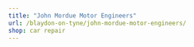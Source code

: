 ```yaml
---
title: "John Mordue Motor Engineers"
url: /blaydon-on-tyne/john-mordue-motor-engineers/
shop: car repair
---
```

